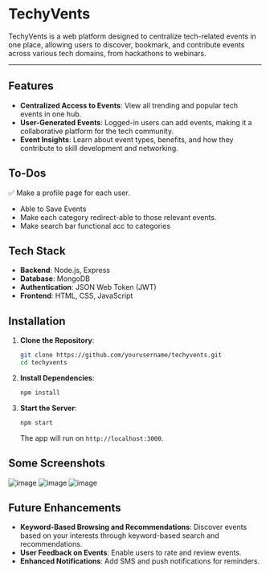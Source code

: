# TechyVents

TechyVents is a web platform designed to centralize tech-related events in one place, allowing users to discover, bookmark, and contribute events across various tech domains, from hackathons to webinars.


---

## Features
- **Centralized Access to Events**: View all trending and popular tech events in one hub.
- **User-Generated Events**: Logged-in users can add events, making it a collaborative platform for the tech community.
- **Event Insights**: Learn about event types, benefits, and how they contribute to skill development and networking.

## To-Dos
✅ Make a profile page for each user.
- Able to Save Events
- Make each category redirect-able to those relevant events.
- Make search bar functional acc to categories
  
## Tech Stack
- **Backend**: Node.js, Express
- **Database**: MongoDB
- **Authentication**: JSON Web Token (JWT)
- **Frontend**: HTML, CSS, JavaScript

## Installation

1. **Clone the Repository**:
   ```bash
   git clone https://github.com/yourusername/techyvents.git
   cd techyvents
   
2. **Install Dependencies**:
   ```bash
   npm install
   
4. **Start the Server**:
   ```bash
   npm start
   ```
   The app will run on `http://localhost:3000`.

## Some Screenshots
![image](https://github.com/user-attachments/assets/cc36251b-69a4-4b01-9ed3-05fafeadfbe1)
![image](https://github.com/user-attachments/assets/f6556c97-5ac4-47be-8623-d180053e4d2c)
![image](https://github.com/user-attachments/assets/94c7717d-b856-4cc4-9d15-40ed970adae0)



## Future Enhancements
- **Keyword-Based Browsing and Recommendations**: Discover events based on your interests through keyword-based search and recommendations.
- **User Feedback on Events**: Enable users to rate and review events.
- **Enhanced Notifications**: Add SMS and push notifications for reminders.
